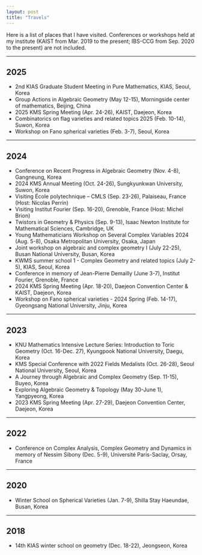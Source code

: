 ```yaml
---
layout: post
title: "Travels"
---
```


Here is a list of places that I have visited. Conferences or workshops held at my institute (KAIST from Mar. 2019 to the present; IBS-CCG from Sep. 2020 to the present) are not included.

---

## 2025
* 2nd KIAS Graduate Student Meeting in Pure Mathematics, KIAS, Seoul, Korea
* Group Actions in Algebraic Geometry (May 12-15), Morningside center of mathematics, Beijing, China
* 2025 KMS Spring Meeting (Apr. 24-26), KAIST, Daejeon, Korea
* Combinatorics on flag varieties and related topics 2025 (Feb. 10-14), Suwon, Korea
* Workshop on Fano spherical varieties (Feb. 3-7), Seoul, Korea

---

## 2024
* Conference on Recent Progress in Algebraic Geometry (Nov. 4-8), Gangneung, Korea
* 2024 KMS Annual Meeting (Oct. 24-26), Sungkyunkwan University, Suwon, Korea
* Visiting École polytechnique – CMLS (Sep. 23-26), Palaiseau, France (Host: Nicolas Perrin)
* Visiting Institut Fourier (Sep. 16-20), Grenoble, France (Host: Michel Brion)
* Twistors in Geometry & Physics (Sep. 9-13), Isaac Newton Institute for Mathematical Sciences, Cambridge, UK
* Young Mathematicians Workshop on Several Complex Variables 2024 (Aug. 5-8), Osaka Metropolitan University, Osaka, Japan
* Joint workshop on algebraic and complex geometry I (July 22-25), Busan National University, Busan, Korea
* KWMS summer school 1 - Complex Geometry and related topics (July 2-5), KIAS, Seoul, Korea
* Conference in memory of Jean-Pierre Demailly (June 3-7), Institut Fourier, Grenoble, France
* 2024 KMS Spring Meeting (Apr. 18-20), Daejeon Convention Center & KAIST, Daejeon, Korea
* Workshop on Fano spherical varieties - 2024 Spring (Feb. 14-17), Gyeongsang National University, Jinju, Korea

---

## 2023
* KNU Mathematics Intensive Lecture Series: Introduction to Toric Geometry (Oct. 16-Dec. 27), Kyungpook National University, Daegu, Korea
* KMS Special Conference with 2022 Fields Medalists (Oct. 26-28), Seoul National University, Seoul, Korea
* A Journey through Algebraic and Complex Geometry (Sep. 11-15), Buyeo, Korea
* Exploring Algebraic Geometry & Topology (May 30-June 1), Yangpyeong, Korea
* 2023 KMS Spring Meeting (Apr. 27-29), Daejeon Convention Center, Daejeon, Korea

---

## 2022
* Conference on Complex Analysis, Complex Geometry and Dynamics in memory of Nessim Sibony (Dec. 5-9), Université Paris-Saclay, Orsay, France

---

## 2020
* Winter School on Spherical Varieties (Jan. 7-9), Shilla Stay Haeundae, Busan, Korea

---

## 2018
* 14th KIAS winter school on geometry (Dec. 18-22), Jeongseon, Korea
